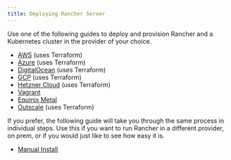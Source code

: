 ```yaml
---
title: Deploying Rancher Server
---
```


Use one of the following guides to deploy and provision Rancher and a Kubernetes cluster in the provider of your choice.

- [AWS](../getting-started/quick-start-guides/deploy-rancher-manager/aws.md) (uses Terraform)
- [Azure](../getting-started/quick-start-guides/deploy-rancher-manager/azure.md) (uses Terraform)
- [DigitalOcean](../getting-started/quick-start-guides/deploy-rancher-manager/digitalocean.md) (uses Terraform)
- [GCP](../getting-started/quick-start-guides/deploy-rancher-manager/gcp.md) (uses Terraform)
- [Hetzner Cloud](../getting-started/quick-start-guides/deploy-rancher-manager/hetzner-cloud.md) (uses Terraform)
- [Vagrant](../getting-started/quick-start-guides/deploy-rancher-manager/vagrant.md)
- [Equinix Metal](../getting-started/quick-start-guides/deploy-rancher-manager/equinix-metal.md)
- [Outscale](../getting-started/quick-start-guides/deploy-rancher-manager/outscale-qs.md) (uses Terraform)


If you prefer, the following guide will take you through the same process in individual steps. Use this if you want to run Rancher in a different provider, on prem, or if you would just like to see how easy it is.

- [Manual Install](../getting-started/quick-start-guides/deploy-rancher-manager/helm-cli.md)
